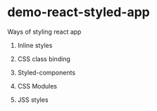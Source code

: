 # demo-react-styled-app
Ways of styling react app

1. Inline styles

2. CSS class binding

3. Styled-components

4. CSS Modules

5. JSS styles
